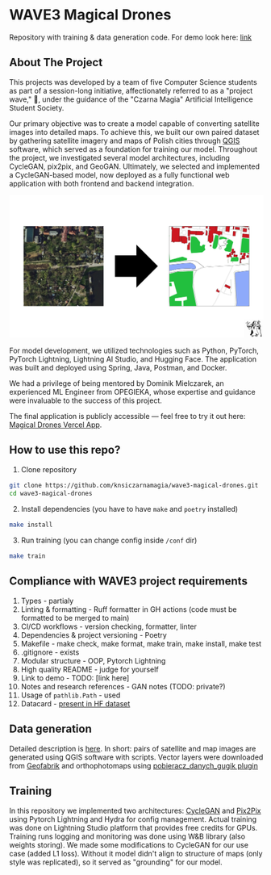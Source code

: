 # WAVE3 Magical Drones

Repository with training & data generation code. For demo look here: [link](https://github.com/knsiczarnamagia/wave3-magical-drones-app)

## About The Project
This projects was developed by a team of five Computer Science students as part of a session-long initiative, affectionately referred to as a "project wave," 🌊, under the guidance of the "Czarna Magia" Artificial Intelligence Student Society.

Our primary objective was to create a model capable of converting satellite images into detailed maps. To achieve this, we built our own paired dataset by gathering satellite imagery and maps of Polish cities through [QGIS](https://www.qgis.org/) software, which served as a foundation for training our model. Throughout the project, we investigated several model architectures, including CycleGAN, pix2pix, and GeoGAN. Ultimately, we selected and implemented a CycleGAN-based model, now deployed as a fully functional web application with both frontend and backend integration. 

![Our objective](concept.png)

For model development, we utilized technologies such as Python, PyTorch, PyTorch Lightning, Lightning AI Studio, and Hugging Face. The application was built and deployed using Spring, Java, Postman, and Docker.

We had a privilege of being mentored by Dominik Mielczarek, an experienced ML Engineer from OPEGIEKA, whose expertise and guidance were invaluable to the success of this project.

The final application is publicly accessible — feel free to try it out here: [Magical Drones Vercel App](https://magicaldrones.vercel.app/).

## How to use this repo?

1. Clone repository
```bash
git clone https://github.com/knsiczarnamagia/wave3-magical-drones.git
cd wave3-magical-drones
```

2. Install dependencies (you have to have `make` and `poetry` installed)
```bash
make install 
```

3. Run training (you can change config inside `/conf` dir)
```bash
make train
```


## Compliance with WAVE3 project requirements
1. Types - partialy
2. Linting & formatting - Ruff formatter in GH actions (code must be formatted to be merged to main)
3. CI/CD workflows - version checking, formatter, linter
4. Dependencies & project versioning - Poetry
5. Makefile - make check, make format, make train, make install, make test
6. .gitignore - exists
7. Modular structure - OOP, Pytorch Lightning
8. High quality README - judge for yourself
9. Link to demo - TODO: [link here]
10. Notes and research references - GAN notes (TODO: private?)
11. Usage of `pathlib.Path` - used
12. Datacard - [present in HF dataset](https://huggingface.co/datasets/czarna-magia/mag-map)

## Data generation

Detailed description is [here](./datagen/README.md). In short: pairs of satellite and map images are generated using QGIS software with scripts. Vector layers were downloaded from [Geofabrik](https://download.geofabrik.de/europe/poland.html) and orthophotomaps using [pobieracz_danych_gugik plugin](https://plugins.qgis.org/plugins/pobieracz_danych_gugik/)

## Training 

In this repository we implemented two architectures: [CycleGAN](https://arxiv.org/abs/1703.10593) and [Pix2Pix](https://arxiv.org/abs/1611.07004) using Pytorch Lightning and Hydra for config management. 
Actual training was done on Lightning Studio platform that provides free credits for GPUs. Training runs logging and monitoring was done using W&B library (also weights storing). 
We made some modifications to CycleGAN for our use case (added L1 loss). Without it model didn't align to structure of maps (only style was replicated), so it served as "grounding" for our model.